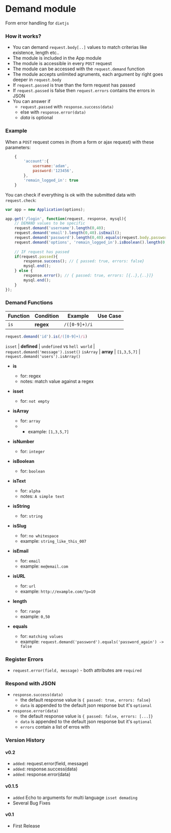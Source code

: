 # Demand module
Form error handling for `dietjs`

### How it works?
- You can demand `request.body[..]` values to match criterias like existence, length etc.. 
- The module is included in the App module
- The module is accessible in every `POST` request
- The module can be accessed with the `request.demand` function
- The module accepts unlimited agruments, each argument by right goes deeper in `request.body`
- If `request.passed` is true than the form request has passed
- If `request.passed` is false then `request.errors` contains the errors in JSON
- You can answer if 
	- `request.passed` with `response.success(data)`
	- else with `response.error(data)` 
	- *data* is optional

### Example
When a `POST` request comes in (from a form or ajax request) with these parameters:
```javascript
	{
		'account':{
			username:'adam',
			password:'123456',
		},
		'remain_logged_in': true
	}
```
You can check if everything is ok with the submitted data with `request.check`:
```javascript
var app = new Application(options);

app.get('/login', function(request, response, mysql){
	// DEMAND values to be specific
	request.demand('username').length(0,40);
	request.demand('email').length(0,40).isEmail();
	request.demand('password').length(0,40).equals(request.body.password_again);
	request.demand('options', 'remain_logged_in').isBoolean().length(0,1);
	
	// IF request has passed 
	if(request.passed){ 
		response.success(); // { passed: true, errors: false}
		mysql.end();
	} else {
		response.error(); // { passed: true, errors: [{..},{..}]}
		mysql.end();
	}
});
```

### Demand Functions


Function | Condition | Example | Use Case
--- | --- | --- | ---
`is` | **regex** | `/([0-9]+)/i` | 
```javascript 
request.demand('id').is(/([0-9]+)/i)
```
`isset` | **defined** | `undefined` vs `hell world` | `request.demand('message').isset()`
`isArray` | **array** | `[1,3,5,7]` | `request.demand('users').isArray()`


- **is**			
	- for: regex			
	- notes: match value against a regex
	
- **isset**		
	- for: `not empty`
	
	
- **isArray**			
	- for: `array`	
	- - example: `[1,3,5,7]`
		
- **isNumber**		
	- for: `integer`
	
- **isBoolean**		
	- for: `boolean`
	
- **isText**		
	- for: `alpha`			
	- notes: `A simple text`
	
- **isString**		
	- for: `string`
	
- **isSlug** 		
	- for: `no whitespace`	
	- example: `string_like_this_007`
	
- **isEmail**		
	- for: `email`		
	- example: `me@email.com`
	
- **isURL**			
	- for: `url`				
	- example: `http://example.com/?p=10`
	
- **length**		
	- for: `range`			
	- example: `0,50`
	
- **equals**		
	- for: `matching values`			
	- example: `request.demand('password').equals('password_again') -> false`

### Register Errors
- `request.error(field, message)` - both attributes are `required`

### Respond with JSON
- `response.success(data)` 
	- the default response value is `{ passed: true, errors: false}`
  	- `data` is appended to the default json response but it's `optional`
- `response.error(data)` 
	- the default response value is `{ passed: false, errors: [...]}`
  	- `data` is appended to the default json response but it's `optional`
  	- `errors` contain a list of erros with
  	

### Version History
#### v0.2
- `added`: request.error(field, message) 
- `added`: response.success(data) 
- `added`: response.error(data) 

#### v0.1.5 
- `added` Echo to arguments for multi language `isset demading`
- Several Bug Fixes

#### v0.1
- First Release